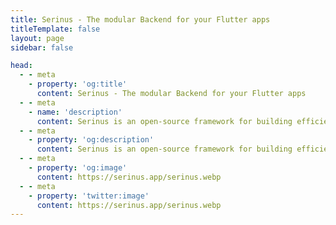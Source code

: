 ```yaml
---
title: Serinus - The modular Backend for your Flutter apps
titleTemplate: false
layout: page
sidebar: false

head:
  - - meta
    - property: 'og:title'
      content: Serinus - The modular Backend for your Flutter apps
  - - meta
    - name: 'description'
      content: Serinus is an open-source framework for building efficient and scalable backend applications powered by Dart.
  - - meta
    - property: 'og:description'
      content: Serinus is an open-source framework for building efficient and scalable backend applications powered by Dart.
  - - meta
    - property: 'og:image'
      content: https://serinus.app/serinus.webp
  - - meta
    - property: 'twitter:image'
      content: https://serinus.app/serinus.webp
---
```


<script setup>
  import Home from './components/home.vue';
</script>

<Home>
  <template #start>

:::code-group

```dart [Entrypoint]
import 'package:serinus/serinus.dart';

Future<void> main() async {
  final app = await serinus.createApplication(
    entrypoint: AppModule(),
  );
  await app.serve();
}
```

```dart [Module]
import 'package:serinus/serinus.dart';

import 'app_controller.dart';

class AppModule extends Module {
  AppModule() : super(
    controllers: [AppController()],
  );
}
```

```dart [Controller]
import 'package:serinus/serinus.dart';

class AppController extends Controller {

  AppController() : super('/') {
    on(Route.get('/'), _handleHelloWorld);
  }

  String _handleHelloWorld(RequestContext context) {
    return 'Hello, World!';
  }
}
```

:::

  </template>
  <template #configuration>

```dart
import 'package:serinus_config/serinus_config.dart';

final config = Config();
```

  </template>
</Home>
